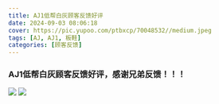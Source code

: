 ```yaml
---
title: AJ1低帮白灰顾客反馈好评
date: 2024-09-03 08:06:18
cover: https://pic.yupoo.com/ptbxcp/70048532//medium.jpeg
tags: [AJ, AJ1, 板鞋]
categories: [顾客反馈]
---
```


###   AJ1低帮白灰顾客反馈好评，感谢兄弟反馈！！！
![](https://pic.yupoo.com/ptbxcp/5da3b52c/5967847f.jpeg)
![](https://pic.yupoo.com/ptbxcp/70048532/431de488.jpeg)